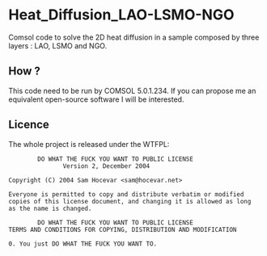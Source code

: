 # Heat_Diffusion_LAO-LSMO-NGO

Comsol code to solve the 2D heat diffusion in a sample composed by three layers : LAO, LSMO and NGO.

## How ?

This code need to be run by COMSOL 5.0.1.234. If you can propose me an equivalent open-source software I will be interested.

## Licence

The whole project is released under the WTFPL:

			DO WHAT THE FUCK YOU WANT TO PUBLIC LICENSE
                   Version 2, December 2004

	Copyright (C) 2004 Sam Hocevar <sam@hocevar.net>

	Everyone is permitted to copy and distribute verbatim or modified
	copies of this license document, and changing it is allowed as long
	as the name is changed.

			DO WHAT THE FUCK YOU WANT TO PUBLIC LICENSE
	TERMS AND CONDITIONS FOR COPYING, DISTRIBUTION AND MODIFICATION

	0. You just DO WHAT THE FUCK YOU WANT TO.